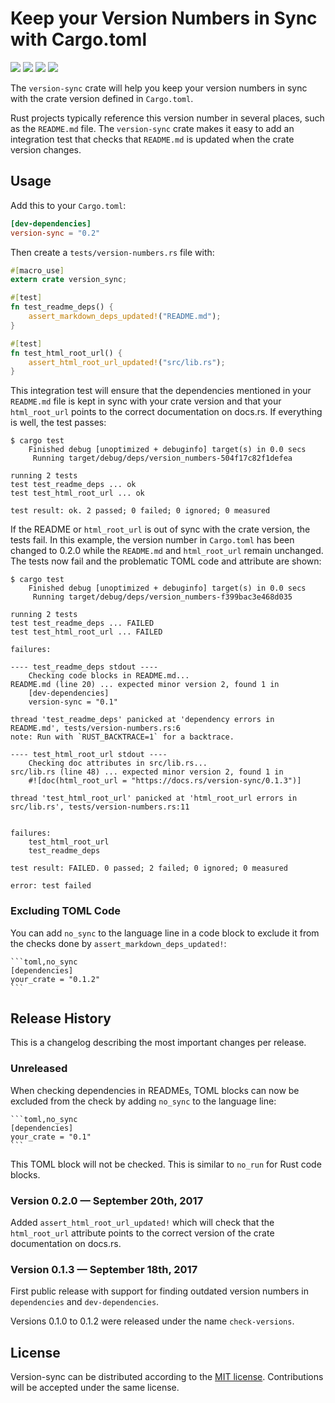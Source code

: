 # Keep your Version Numbers in Sync with Cargo.toml

[![](https://img.shields.io/crates/v/version-sync.svg)][crates-io]
[![](https://docs.rs/version-sync/badge.svg)][api-docs]
[![](https://travis-ci.org/mgeisler/version-sync.svg?branch=master)][travis-ci]
[![](https://ci.appveyor.com/api/projects/status/jvvihnnct0pubudv?svg=true)][appveyor]

The `version-sync` crate will help you keep your version numbers in
sync with the crate version defined in `Cargo.toml`.

Rust projects typically reference this version number in several
places, such as the `README.md` file. The `version-sync` crate makes
it easy to add an integration test that checks that `README.md` is
updated when the crate version changes.

## Usage

Add this to your `Cargo.toml`:
```toml
[dev-dependencies]
version-sync = "0.2"
```

Then create a `tests/version-numbers.rs` file with:
```rust
#[macro_use]
extern crate version_sync;

#[test]
fn test_readme_deps() {
    assert_markdown_deps_updated!("README.md");
}

#[test]
fn test_html_root_url() {
    assert_html_root_url_updated!("src/lib.rs");
}
```

This integration test will ensure that the dependencies mentioned in
your `README.md` file is kept in sync with your crate version and that
your `html_root_url` points to the correct documentation on docs.rs.
If everything is well, the test passes:

```
$ cargo test
    Finished debug [unoptimized + debuginfo] target(s) in 0.0 secs
     Running target/debug/deps/version_numbers-504f17c82f1defea

running 2 tests
test test_readme_deps ... ok
test test_html_root_url ... ok

test result: ok. 2 passed; 0 failed; 0 ignored; 0 measured
```

If the README or `html_root_url` is out of sync with the crate
version, the tests fail. In this example, the version number in
`Cargo.toml` has been changed to 0.2.0 while the `README.md` and
`html_root_url` remain unchanged. The tests now fail and the
problematic TOML code and attribute are shown:

```
$ cargo test
    Finished debug [unoptimized + debuginfo] target(s) in 0.0 secs
     Running target/debug/deps/version_numbers-f399bac3e468d035

running 2 tests
test test_readme_deps ... FAILED
test test_html_root_url ... FAILED

failures:

---- test_readme_deps stdout ----
	Checking code blocks in README.md...
README.md (line 20) ... expected minor version 2, found 1 in
    [dev-dependencies]
    version-sync = "0.1"

thread 'test_readme_deps' panicked at 'dependency errors in README.md', tests/version-numbers.rs:6
note: Run with `RUST_BACKTRACE=1` for a backtrace.

---- test_html_root_url stdout ----
	Checking doc attributes in src/lib.rs...
src/lib.rs (line 48) ... expected minor version 2, found 1 in
    #![doc(html_root_url = "https://docs.rs/version-sync/0.1.3")]

thread 'test_html_root_url' panicked at 'html_root_url errors in src/lib.rs', tests/version-numbers.rs:11


failures:
    test_html_root_url
    test_readme_deps

test result: FAILED. 0 passed; 2 failed; 0 ignored; 0 measured

error: test failed
```

### Excluding TOML Code

You can add `no_sync` to the language line in a code block to exclude
it from the checks done by `assert_markdown_deps_updated!`:

    ```toml,no_sync
    [dependencies]
    your_crate = "0.1.2"
    ```

## Release History

This is a changelog describing the most important changes per release.

### Unreleased

When checking dependencies in READMEs, TOML blocks can now be excluded
from the check by adding `no_sync` to the language line:

    ```toml,no_sync
    [dependencies]
    your_crate = "0.1"
    ```

This TOML block will not be checked. This is similar to `no_run` for
Rust code blocks.

### Version 0.2.0 — September 20th, 2017

Added `assert_html_root_url_updated!` which will check that the
`html_root_url` attribute points to the correct version of the crate
documentation on docs.rs.

### Version 0.1.3 — September 18th, 2017

First public release with support for finding outdated version numbers
in `dependencies` and `dev-dependencies`.

Versions 0.1.0 to 0.1.2 were released under the name `check-versions`.

## License

Version-sync can be distributed according to the [MIT license][mit].
Contributions will be accepted under the same license.

[crates-io]: https://crates.io/crates/version-sync
[api-docs]: https://docs.rs/version-sync/
[travis-ci]: https://travis-ci.org/mgeisler/version-sync
[appveyor]: https://ci.appveyor.com/project/mgeisler/version-sync
[mit]: LICENSE
